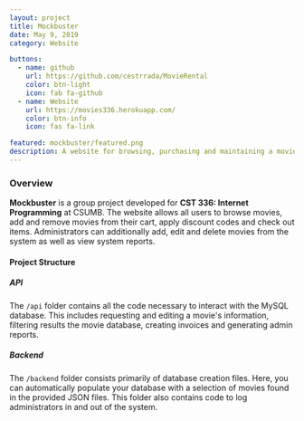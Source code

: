 ```yaml
---
layout: project
title: Mockbuster
date: May 9, 2019
category: Website

buttons:
  - name: github
    url: https://github.com/cestrrada/MovieRental
    color: btn-light
    icon: fab fa-github
  - name: Website
    url: https://movies336.herokuapp.com/
    color: btn-info
    icon: fas fa-link

featured: mockbuster/featured.png
description: A website for browsing, purchasing and maintaining a movie database.
---
```


### Overview
**Mockbuster** is a group project developed for **CST 336: Internet Programming** at CSUMB. The website allows all users to browse movies, add and remove movies from their cart, apply discount codes and check out items. Administrators can additionally add, edit and delete movies from the system as well as view system reports.

#### Project Structure
##### API
The `/api` folder contains all the code necessary to interact with the MySQL database. This includes requesting and editing a movie's information, filtering results the movie database, creating invoices and generating admin reports.

##### Backend
The `/backend` folder consists primarily of database creation files. Here, you can automatically populate your database with a selection of movies found in the provided JSON files. This folder also contains code to log administrators in and out of the system.
